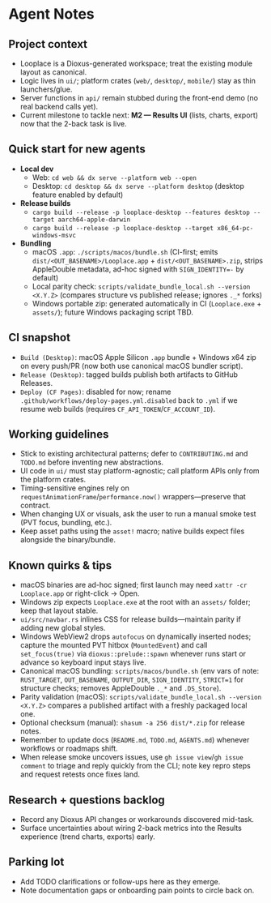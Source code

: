 # Agent Notes

## Project context
- Looplace is a Dioxus-generated workspace; treat the existing module layout as canonical.
- Logic lives in `ui/`; platform crates (`web/`, `desktop/`, `mobile/`) stay as thin launchers/glue.
- Server functions in `api/` remain stubbed during the front-end demo (no real backend calls yet).
- Current milestone to tackle next: **M2 — Results UI** (lists, charts, export) now that the 2-back task is live.

## Quick start for new agents
- **Local dev**
  - Web: `cd web && dx serve --platform web --open`
  - Desktop: `cd desktop && dx serve --platform desktop` (desktop feature enabled by default)
- **Release builds**
  - `cargo build --release -p looplace-desktop --features desktop --target aarch64-apple-darwin`
  - `cargo build --release -p looplace-desktop --target x86_64-pc-windows-msvc`
- **Bundling**
  - macOS `.app`: `./scripts/macos/bundle.sh` (CI-first; emits `dist/<OUT_BASENAME>/Looplace.app` + `dist/<OUT_BASENAME>.zip`, strips AppleDouble metadata, ad-hoc signed with `SIGN_IDENTITY=-` by default)
  - Local parity check: `scripts/validate_bundle_local.sh --version <X.Y.Z>` (compares structure vs published release; ignores `._*` forks)
  - Windows portable zip: generated automatically in CI (`Looplace.exe` + `assets/`); future Windows packaging script TBD.

## CI snapshot
- `Build (Desktop)`: macOS Apple Silicon `.app` bundle + Windows x64 zip on every push/PR (now both use canonical macOS bundler script).
- `Release (Desktop)`: tagged builds publish both artifacts to GitHub Releases.
- `Deploy (CF Pages)`: disabled for now; rename `.github/workflows/deploy-pages.yml.disabled` back to `.yml` if we resume web builds (requires `CF_API_TOKEN`/`CF_ACCOUNT_ID`).

## Working guidelines
- Stick to existing architectural patterns; defer to `CONTRIBUTING.md` and `TODO.md` before inventing new abstractions.
- UI code in `ui/` must stay platform-agnostic; call platform APIs only from the platform crates.
- Timing-sensitive engines rely on `requestAnimationFrame`/`performance.now()` wrappers—preserve that contract.
- When changing UX or visuals, ask the user to run a manual smoke test (PVT focus, bundling, etc.).
- Keep asset paths using the `asset!` macro; native builds expect files alongside the binary/bundle.

## Known quirks & tips
- macOS binaries are ad-hoc signed; first launch may need `xattr -cr Looplace.app` or right-click → Open.
- Windows zip expects `Looplace.exe` at the root with an `assets/` folder; keep that layout stable.
- `ui/src/navbar.rs` inlines CSS for release builds—maintain parity if adding new global styles.
- Windows WebView2 drops `autofocus` on dynamically inserted nodes; capture the mounted PVT hitbox (`MountedEvent`) and call `set_focus(true)` via `dioxus::prelude::spawn` whenever runs start or advance so keyboard input stays live.
- Canonical macOS bundling: `scripts/macos/bundle.sh` (env vars of note: `RUST_TARGET`, `OUT_BASENAME`, `OUTPUT_DIR`, `SIGN_IDENTITY`, `STRICT=1` for structure checks; removes AppleDouble `._*` and `.DS_Store`).
- Parity validation (macOS): `scripts/validate_bundle_local.sh --version <X.Y.Z>` compares a published artifact with a freshly packaged local one.
- Optional checksum (manual): `shasum -a 256 dist/*.zip` for release notes.
- Remember to update docs (`README.md`, `TODO.md`, `AGENTS.md`) whenever workflows or roadmaps shift.
- When release smoke uncovers issues, use `gh issue view`/`gh issue comment` to triage and reply quickly from the CLI; note key repro steps and request retests once fixes land.

## Research + questions backlog
- Record any Dioxus API changes or workarounds discovered mid-task.
- Surface uncertainties about wiring 2-back metrics into the Results experience (trend charts, exports) early.

## Parking lot
- Add TODO clarifications or follow-ups here as they emerge.
- Note documentation gaps or onboarding pain points to circle back on.
